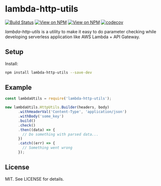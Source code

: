 # lambda-http-utils

[![Build Status](https://travis-ci.org/allanbian1017/lambda-http-utils.svg?branch=master)](https://travis-ci.org/allanbian1017/lambda-http-utils)
[![View on NPM](https://img.shields.io/npm/v/lambda-http-utils.svg)](https://www.npmjs.com/package/lambda-http-utils)
[![View on NPM](https://img.shields.io/npm/dm/lambda-http-utils.svg)](https://www.npmjs.com/package/lambda-http-utils)
[![codecov](https://codecov.io/gh/allanbian1017/lambda-http-utils/branch/master/graph/badge.svg)](https://codecov.io/gh/allanbian1017/lambda-http-utils)

_lambda-http-utils_ is a utility to make it easy to do parameter checking while developing serverless application like AWS Lambda + API Gateway.

## Setup

Install:

```sh
npm install lambda-http-utils --save-dev
```

## Example

```JavaScript
const lambdaUtils = require('lambda-http-utils');

new lambdaUtils.HttpUtils.Builder(headers, body)
      .withHeaderVal('Content-Type', 'application/json')
      .withBody('some_key')
      .build()
      .check()
      .then((data) => {
        // Do something with parsed data...
      })
      .catch((err) => {
        // Something went wrong
      });
```

## License

MIT. See LICENSE for details.
